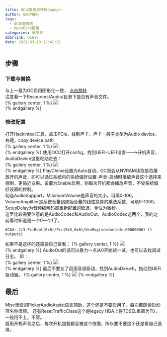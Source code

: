 ```yaml
---
title: OC设置白果开机duang～
author: GOOPHER
tags:
  - OC配置教程
  - OpenCore配置
categories: 黑苹果
abbrlink: 61617
date: 2021-03-10 12:41:31
---
```

## 步骤
### 下载与替换
与上一篇为OC启用图形化一致， [点击跳转](https://goopher.tk/2021/03/10/为OC启用图形化or修改主题/)  
注意看一下Resources/Audio/目录下是否有声音文件。  
{% gallery center, 1 %}
![](https://cdn.jsdelivr.net/gh/Goopher97/tuchuang@main/img/1615347579000.png)  
{% endgallery %}
### 修改配置
打开Hackintool工具，点击PCIe，找到声卡。声卡一般子类型为Audio device，右键，copy device path  
{% gallery center, 1 %}
![](https://cdn.jsdelivr.net/gh/Goopher97/tuchuang@main/img/1615347803000.png)  
{% endgallery %}
使用OCC打开config，找到UEFI-UEFI设置--->开机声音，AudioDevice这里粘贴进去：  
{% gallery center, 1 %}
![](https://cdn.jsdelivr.net/gh/Goopher97/tuchuang@main/img/1615347916000.png)  
{% endgallery %}
PlayChime设置为Auto自动，OC则会从NVRAM读取是否播放开机声音，即可以通过系统内的系统偏好设置-声音-启动时播放声音这个选择来控制，更贴近白果。设置为Enable启用，则每次开机都会播放声音，不受系统偏好设置的控制。  
勾选AudioSupport，MinimumVolume是声音的大小，可填0-100，VolumeAmplifier是系统音量到原始音量的线性换算的乘法系数，可填0-1000，SetupDelay为音频编解码器重新配置的延迟，单位为微秒。  
这里比较需要注意的是AudioCodec和AudioOut，AudioCodec这两个，我的之前看过知道是一个0一个1了。  
```
OCAU: 2/3 PciRoot(0x0)/Pci(0x3,0x0)/VenMsg(<redacted>,00000000) (1 outputs)
```
如果不是这样的还需要自己查看：
{% gallery center, 1 %}
![](https://cdn.jsdelivr.net/gh/Goopher97/tuchuang@main/img/1615348943000.png)  
{% endgallery %}
AudioOut的话可以暴力一点从0开始试一试。也可以去找调试日志。
即：  
{% gallery center, 1 %}
![](https://cdn.jsdelivr.net/gh/Goopher97/tuchuang@main/img/1615349094000.png)  
{% endgallery %}
最后不要忘了启用音频驱动，找到AudioDxe.efi，拖动到UEFI驱动里。
{% gallery center, 1 %}
![](https://cdn.jsdelivr.net/gh/Goopher97/tuchuang@main/img/1615349184000.png)
{% endgallery %}
## 最后
Misc里面的PickerAudioAssist语言辅助，这个还是不要启用了，每次都朗读启动项名称很烦。
还有ResetTrafficClass这个是legacy HDA上将TCSEL重置为T0，一般用不上，不管。  
启用开机声音之后，每次开机加载都会被这个拖慢，所以要不要这个还是看自己选择。